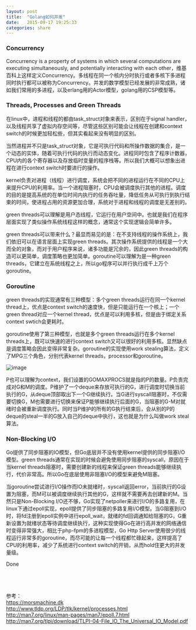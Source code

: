 ```yaml
---
layout: post
title:  "Golang如何并发"
date:   2015-09-17 19:25:33
categories: share
---
```

### Concurrency
Concurrency is a property of systems in which several computations are executing simultaneously, and potentially interacting with each other，维基百科上这样定义Concurrency。多线程在同一个核内分时执行或者多核下多进程同时执行都可以被称为Concurrency。并发的数学模型已经发展的非常成熟，诸如我们常用的多进程，以及erlang用的Actor模型，golang用的CSP模型等。

### Threads, Processes and Green Threads
在linux中，进程和线程的都由task_struct对象来表示，区别在于signal handler，以及线程共享了虚拟内存空间等，尽管这些区别可能会让线程在创建和context switch的时候更加轻松些，但其实看起来没有明显的区别。

当然进程并不只是task_struct对象，它是可执行代码和所操作数据的集合，是一个动态的实体，随着可执行代码的执行而动态变化。进程同时包含了程序计数器，CPU内的各个寄存器以及存放临时变量的程序栈等。所以我们大概可以想象出进程在进行context switch时要进行的操作。

kernel负责对进程（线程）进行调度，系统会把不同的进程运行在不同的CPU上来提升CPU的利用率。当一个进程阻塞时，CPU会被调度执行其他的进程。调度的目的是提高系统的在单位时间内执行的任务吞吐量，降低任务从可执行到执行结束的时间，使进程占用的资源更加合理，系统对于进程和线程的调度是无差别的。

green threads可以理解是用户态线程，它运行在用户空间中。也就是我们在程序层面实现了类似操作系统线程这样的概念，通常这个实现逻辑会简单许多。

green threads可以带来什么？最显而易见的是：在不支持线程的操作系统上，我们依旧可以在语言层面上实现green threads。其次操作系统提供的线程是一个大而全的对象，而对于用户程序来说，诸多功能是冗余的，因此green threads的构造可以更简单，调度策略也更加简单。goroutine可以理解为是一种green threads，它建立在系统线程之上，所以go程序可以并行执行成千上万个goroutine。

### Goroutine
green threads的实现通常有三种模型：多个green threads运行在同一个kernel thread上，优点是context switch的速度快，但是只能运行在一个核上；一个green thread对应一个kernel thread，优点是可以利用多核，但是由于绑定关系context swtich会更耗时。

goroutine使用了第三种模型，也就是多个green threads运行在多个kernel threads上，既可以快速的进行context switch又可以很好的利用多核。显然缺点是调度策略会因此变得非常复杂。goroutine的实现使用work stealing算法，定义了MPG三个角色，分别代表kernel threads，processor和goroutine。

![image](https://morsmachine.dk/syscall.jpg)

P也可以理解为context，我们设置的GOMAXPROCS就是指的P的数量。P负责完成对G和M的调度。P维护了一个deque来存放可执行的G，进行调度时切换当前执行的G，从deque顶部取出下一个G继续执行。当G进行syscall阻塞时，不仅需要切换G，M也需要进行切换来保证P能够继续执行后面的G，当阻塞的G-M对就绪时会被重新调度执行。同时当P维护的所有的G执行结束后，会从别的P的deque的steal一半的G放入自己的deque中执行，这也就是为什么叫做work steal算法。

### Non-Blocking I/O
Go提供了同步阻塞的IO模型，但Go底层并不没有使用kernel提供的同步阻塞I/O模型。green threads通常在实现的时候会避免使用同步阻塞的syscall，原因在于当kernel threads阻塞时，需要创建新的线程来保证green threads能够继续执行，代价非常高。所以Go在底层使用非阻塞I/O的模型来避免M阻塞。

当goroutine尝试进行I/O操作而IO未就绪时，syscall返回error，当前执行的G设置为阻塞，而M可以被调度继续执行其他的G，这样就不需要再去创建新的M。当然只是Non-Blocking I/O还不够，Go实现了netpoller来进行I/O的多路复用，在linux下通过epoll实现，epoll提供了同步阻塞的多路复用I/O模型。当G阻塞到I/O时，将fd注册到epoll实例中进行epoll_wait，就绪的fd回调通知给阻塞的G，G重新设置为就绪状态等待调度继续执行，这种实现使得Go在进行高并发的网络通信时变得非常强大，相比于php-fpm的多进程模型，Go Http Server使用很少的线程运行非常多的goroutine，而尽可能的让每一个线程都忙碌起来，这样提高了CPU的利用率，减少了系统进行context switch的开销，从而hold住更大的并发量级。

Done
<br/>
<br/>
<br/>
<br/>
<br/>
参考：    
https://morsmachine.dk    
http://www.tldp.org/LDP/tlk/kernel/processes.html
http://man7.org/linux/man-pages/man7/epoll.7.html
http://man7.org/tlpi/download/TLPI-04-File_IO_The_Universal_IO_Model.pdf
